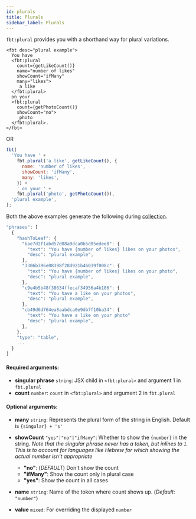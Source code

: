```yaml
---
id: plurals
title: Plurals
sidebar_label: Plurals
---
```


`fbt:plural` provides you with a shorthand way for plural variations.
```
<fbt desc="plural example">
  You have
  <fbt:plural
    count={getLikeCount()}
    name="number of likes"
    showCount="ifMany"
    many="likes">
     a like
  </fbt:plural>
  on your
  <fbt:plural
    count={getPhotoCount()}
    showCount="no">
     photo
  </fbt:plural>.
</fbt>
```
OR
```js
fbt(
  'You have ' +
    fbt.plural('a like', getLikeCount(), {
      name: 'number of likes',
      showCount: 'ifMany',
      many: 'likes',
    }) +
    ' on your ' +
    fbt.plural('photo', getPhotoCount()),
  'plural example',
);
```

Both the above examples generate the following during [collection](collection).
```js
"phrases": [
  {
    "hashToLeaf": {
      "bae7d2f1abd57d08a9dca0b5d05edee8": {
        "text": "You have {number of likes} likes on your photos",
        "desc": "plural example",
      },
      "3306b396e08398f28d921b46039f008c": {
        "text": "You have {number of likes} likes on your photo",
        "desc": "plural example",
      },
      "c9e4b5b48f38634ffecaf34956a4b186": {
        "text": "You have a like on your photos",
        "desc": "plural example",
      },
      "cb49d6d764ea8aabdca0e9db7f10ba34": {
        "text": "You have a like on your photo"
        "desc": "plural example",
      },
    },
    "type": "table",
    ...
  }
]
```
#### Required arguments:
* **singular phrase** `string`: JSX child in `<fbt:plural>` and argument 1 in `fbt.plural`
* **count** `number`: `count` in `<fbt:plural>` and argument 2 in `fbt.plural`

#### Optional arguments:
* **many** `string`: Represents the plural form of the string in English.  Default is `{singular} + 's'`
* **showCount** `"yes"|"no"|"ifMany"`: Whether to show the `{number}` in the string.
*Note that the singular phrase never has a token, but inlines to `1`. This is to account for languages like Hebrew for which showing the actual number isn't appropriate*

  * **"no"**: (*DEFAULT*) Don't show the count
  * **"ifMany"**: Show the count only in plural case
  * **"yes"**: Show the count in all cases
* **name** `string`: Name of the token where count shows up. (*Default*: `"number"`)
* **value** `mixed`: For overriding the displayed `number`
